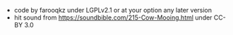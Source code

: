  - code by farooqkz under LGPLv2.1 or at your option any later version
 - hit sound from https://soundbible.com/215-Cow-Mooing.html under CC-BY 3.0
